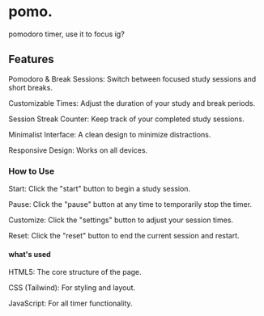 # pomo.
pomodoro timer, use it to focus ig?

## Features
Pomodoro & Break Sessions: Switch between focused study sessions and short breaks.

Customizable Times: Adjust the duration of your study and break periods.

Session Streak Counter: Keep track of your completed study sessions.

Minimalist Interface: A clean design to minimize distractions.

Responsive Design: Works on all devices.

### How to Use
Start: Click the "start" button to begin a study session.

Pause: Click the "pause" button at any time to temporarily stop the timer.

Customize: Click the "settings" button to adjust your session times.

Reset: Click the "reset" button to end the current session and restart.

#### what's used
HTML5: The core structure of the page.

CSS (Tailwind): For styling and layout.

JavaScript: For all timer functionality.
